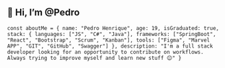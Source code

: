 ## 👋 Hi, I’m @Pedro
``const aboutMe = {
    name: "Pedro Henrique",
    age: 19,
    isGraduated: true,
    stack: {
        languages: ["JS", "C#", "Java"],
        frameworks: ["SpringBoot", "React", "Bootstrap", "Scrum", "Kanban"],
        tools: ["Figma", "Marvel APP", "GIT", "GitHub", "Swagger"]
    },
    description: "I'm a full stack developer looking for an opportunity to contribute on workflows. Always trying to improve myself and learn new stuff 😊"
}
``
